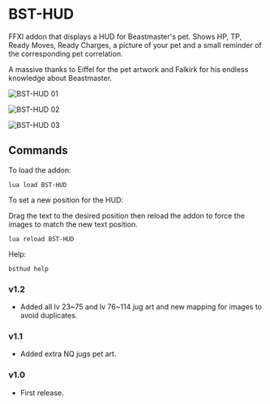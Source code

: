# BST-HUD

FFXI addon that displays a HUD for Beastmaster's pet.
Shows HP, TP, Ready Moves, Ready Charges, a picture of your pet and a small reminder of the corresponding pet correlation. 


A massive thanks to Eiffel for the pet artwork and Falkirk for his endless knowledge about Beastmaster.  

![BST-HUD 01](https://i.imgur.com/Ut2FDHJ.jpeg)

![BST-HUD 02](https://i.imgur.com/ctbVxyM.jpeg)

![BST-HUD 03](https://i.imgur.com/Af7Nt8S.jpeg)

## Commands

To load the addon:
```
lua load BST-HUD
```

To set a new position for the HUD:

Drag the text to the desired position then reload the addon to force the images to match the new text position.
```
lua reload BST-HUD
```

Help:
```
bsthud help
```

### v1.2
* Added all lv 23~75 and lv 76~114 jug art and new mapping for images to avoid duplicates.

### v1.1
* Added extra NQ jugs pet art.

### v1.0
* First release.
